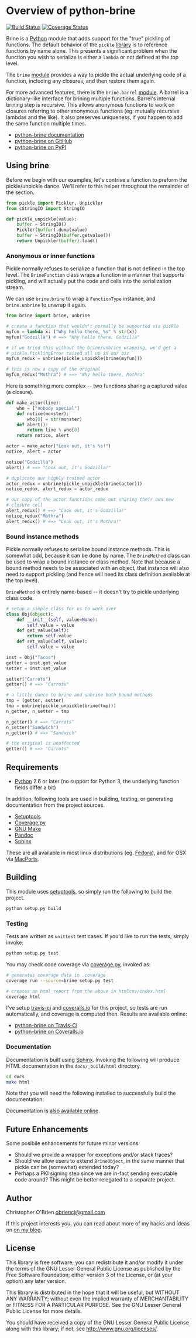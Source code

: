 # Overview of python-brine

[![Build Status](https://travis-ci.org/obriencj/python-brine.png?branch=master)](https://travis-ci.org/obriencj/python-brine)
[![Coverage Status](https://coveralls.io/repos/obriencj/python-brine/badge.png?branch=master)](https://coveralls.io/r/obriencj/python-brine?branch=master)

Brine is a [Python] module that adds support for the "true" pickling
of functions. The default behavior of the `pickle` [library][pickle]
is to reference functions by name alone. This presents a significant
problem when the function you wish to serialize is either a `lambda`
or not defined at the top level.

The `brine` [module][brine-module] provides a way to pickle the actual
underlying code of a function, including any closures, and then
restore them again.

For more advanced features, there is the `brine.barrel`
[module][barrel-module]. A barrel is a dictionary-like interface for
brining multiple functions.  Barrel's internal brining step is
recursive. This allows anonymous functions to work on closures
referring to other anonymous functions (eg: mutually recursive lambdas
and the like). It also preserves uniqueness, if you happen to add the
same function multiple times.

* [python-brine documentation][docs]
* [python-brine on GitHub][github]
* [python-brine on PyPI][pypi]

[python]: http://python.org "Python"

[pickle]: http://docs.python.org/2.7/library/pickle.html
"pickle - Python object serialization"

[brine-module]: http://obriencj.preoccupied.net/python-brine/brine/

[barrel-module]: http://obriencj.preoccupied.net/python-brine/barrel/

[docs]: http://obriencj.preoccupied.net/python-brine/

[github]: https://github.com/obriencj/python-brine/
"python-brine on GitHub"

[pypi]: https://pypi.python.org/pypi/brine


## Using brine

Before we begin with our examples, let's contrive a function to
preform the pickle/unpickle dance. We'll refer to this helper
throughout the remainder of the section.

```python
from pickle import Pickler, Unpickler
from cStringIO import StringIO

def pickle_unpickle(value):
    buffer = StringIO()
    Pickler(buffer).dump(value)
    buffer = StringIO(buffer.getvalue())
    return Unpickler(buffer).load()
```

### Anonymous or inner functions

Pickle normally refuses to serialize a function that is not defined in
the top level. The `BrineFunction` class wraps a function in a manner
that supports pickling, and will actually put the code and cells into
the serialization stream.

We can use `brine.brine` to wrap a `FunctionType` instance, and
`brine.unbrine` to unwrap it again.

```python
from brine import brine, unbrine

# create a function that wouldn't normally be supported via pickle
myfun = lambda x: ("Why hello there, %s" % str(x))
myfun("Godzilla") # ==> "Why hello there, Godzilla"

# if we tried this without the brine/unbrine wrapping, we'd get a
# pickle.PicklingError raised all up in our biz
myfun_redux = unbrine(pickle_unpickle(brine(myfun)))

# this is now a copy of the original
myfun_redux("Mothra") # ==> "Why hello there, Mothra"
```

Here is something more complex -- two functions sharing a captured
value (a closure).

```python
def make_actor(line):
    who = ["nobody special"]
    def notice(monster):
        who[0] = str(monster)
    def alert():
        return line % who[0]
    return notice, alert

actor = make_actor("Look out, it's %s!")
notice, alert = actor

notice("Godzilla")
alert() # ==> "Look out, it's Godzilla!"

# duplicate our highly trained actor
actor_redux = unbrine(pickle_unpickle(brine(actor)))
notice_redux, alert_redux = actor_redux

# our copy of the actor functions come out sharing their own new
# closure cell
alert_redux() # ==> "Look out, it's Godzilla!"
notice_redux("Mothra")
alert_redux() # ==> "Look out, it's Mothra!"
```


### Bound instance methods

Pickle normally refuses to serialize bound instance methods. This is
somewhat odd, because it can be done by name. The `BrineMethod` class
can be used to wrap a bound instance or class method. Note that
because a bound method needs to be associated with an object, that
instance will also need to support pickling (and hence will need its
class definition available at the top level).

`BrineMethod` is entirely name-based -- it doesn't try to pickle
underlying class code.

```python
# setup a simple class for us to work over
class Obj(object):
    def __init__(self, value=None):
        self.value = value
    def get_value(self):
        return self.value
    def set_value(self, value):
        self.value = value

inst = Obj("Tacos")
getter = inst.get_value
setter = inst.set_value

setter("Carrots")
getter() # ==> "Carrots"

# a little dance to brine and unbrine both bound methods
tmp = (getter, setter)
tmp = unbrine(pickle_unpickle(brine(tmp)))
n_getter, n_setter = tmp

n_getter() # ==> "Carrots"
n_setter("Sandwich")
n_getter() # ==> "Sandwich"

# the original is unaffected
getter() # ==> "Carrots"
```


## Requirements

* [Python] 2.6 or later (no support for Python 3, the underlying
  function fields differ a bit)

In addition, following tools are used in building, testing, or
generating documentation from the project sources.

* [Setuptools]
* [Coverage.py]
* [GNU Make]
* [Pandoc]
* [Sphinx]

These are all available in most linux distributions (eg. [Fedora]), and
for OSX via [MacPorts].

[setuptools]: http://pythonhosted.org/setuptools/

[coverage.py]: http://nedbatchelder.com/code/coverage/

[gnu make]: http://www.gnu.org/software/make/

[pandoc]: http://johnmacfarlane.net/pandoc/

[sphinx]: http://sphinx-doc.org/

[fedora]: http://fedoraproject.org/

[macports]: http://www.macports.org/


## Building

This module uses [setuptools], so simply run the following to build
the project.

```bash
python setup.py build
```


### Testing

Tests are written as `unittest` test cases. If you'd like to run the
tests, simply invoke:

```bash
python setup.py test
```

You may check code coverage via [coverage.py], invoked as:

```bash
# generates coverage data in .coverage
coverage run --source=brine setup.py test

# creates an html report from the above in htmlcov/index.html
coverage html
```

I've setup [travis-ci] and [coveralls.io] for this project, so tests
are run automatically, and coverage is computed then. Results are
available online:

* [python-brine on Travis-CI][brine-travis]
* [python-brine on Coveralls.io][brine-coveralls]

[travis-ci]: https://travis-ci.org

[coveralls.io]: https://coveralls.io

[brine-travis]: https://travis-ci.org/obriencj/python-brine

[brine-coveralls]: https://coveralls.io/r/obriencj/python-brine


### Documentation

Documentation is built using [Sphinx]. Invoking the following will
produce HTML documentation in the `docs/_build/html` directory.

```bash
cd docs
make html
```

Note that you will need the following installed to successfully build
the documentation:

Documentation is [also available online][docs].


## Future Enhancements

Some posibile enhancements for future minor versions

* Should we provide a wrapper for exceptions and/or stack traces?
* Should we allow users to extend `BrineObject`, in the same manner that
  pickle can be (somewhat) extended today?
* Perhaps a PKI signing step since we are in-fact sending executable
  code around? This might be better relegated to a separate project.


## Author

Christopher O'Brien <obriencj@gmail.com>

If this project interests you, you can read about more of my hacks and
ideas on [on my blog](http://obriencj.preoccupied.net).


## License

This library is free software; you can redistribute it and/or modify
it under the terms of the GNU Lesser General Public License as
published by the Free Software Foundation; either version 3 of the
License, or (at your option) any later version.

This library is distributed in the hope that it will be useful, but
WITHOUT ANY WARRANTY; without even the implied warranty of
MERCHANTABILITY or FITNESS FOR A PARTICULAR PURPOSE.  See the GNU
Lesser General Public License for more details.

You should have received a copy of the GNU Lesser General Public
License along with this library; if not, see
<http://www.gnu.org/licenses/>.
